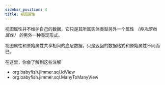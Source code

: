 ```yaml
---
sidebar_position: 4
title: 视图属性
---
```


视图属性并不维护自己的数据，它只是其所属实体类型另外一个属性 *（称为原始属性）* 的另外一种表现形式。

视图属性和原始属性共享相同的底层数据，只是返回的数据格式和原始属性不同而已。

在这里，你会了解到这些注解

-   org.babyfish.jimmer.sql.IdView
-   org.babyfish.jimmer.sql.ManyToManyView

